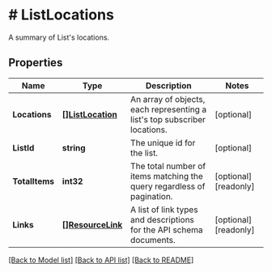 # # ListLocations
A summary of List&#39;s locations.

## Properties 


Name | Type | Description | Notes
------------ | ------------- | ------------- | -------------
**Locations**| [**[]ListLocation**](ListLocation.md) | An array of objects, each representing a list&#39;s top subscriber locations.  | [optional]
**ListId**| **string** | The unique id for the list.  | [optional]
**TotalItems**| **int32** | The total number of items matching the query regardless of pagination.  | [optional] [readonly]
**Links**| [**[]ResourceLink**](ResourceLink.md) | A list of link types and descriptions for the API schema documents.  | [optional] [readonly]


[[Back to Model list]](../../README.md#models) [[Back to API list]](../../README.md#endpoints) [[Back to README]](../../README.md)

